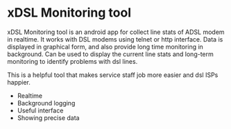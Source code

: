 # xDSL Monitoring tool

xDSL Monitoring tool is an android app for collect line stats of ADSL modem in realtime.
It works with DSL modems using telnet or http interface. Data is displayed in graphical form, and also provide long time monitoring in background.
Can be used to display the current line stats and long-term monitoring to identify problems with dsl lines. 

This is a helpful tool that makes service staff job more easier and dsl ISPs happier.

  - Realtime
  - Background logging
  - Useful interface
  - Showing precise data
 
  
